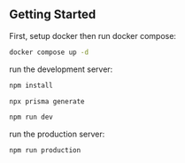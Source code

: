## Getting Started

First, setup docker then run docker compose:

```bash
docker compose up -d
```

run the development server:

```bash
npm install

npx prisma generate

npm run dev

```

run the production server:

```bash
npm run production
```
